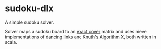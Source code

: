 sudoku-dlx
==========

A simple sudoku solver.  

Solver maps a sudoku board to an [exact cover](http://en.wikipedia.org/wiki/Exact_cover) matrix and uses nieve implementations of [dancing links](http://cgi.cse.unsw.edu.au/~xche635/dlx_sodoku/) and [Knuth's Algorithm X](http://en.wikipedia.org/wiki/Knuth's_Algorithm_X), both written in scala.